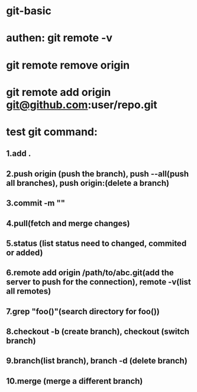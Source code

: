 # git-basic
# authen: git remote -v
#	  git remote remove origin
#	  git remote add origin git@github.com:user/repo.git 
# test git command: 
## 1.add .
## 2.push origin <branchname>(push the branch), push --all(push all branches), push origin:<branchname>(delete a branch)
## 3.commit -m ""
## 4.pull(fetch and merge changes)
## 5.status (list status need to changed, commited or added)
## 6.remote add origin /path/to/abc.git(add the server to push for the connection), remote -v(list all remotes)
## 7.grep "foo()"(search directory for foo())
## 8.checkout -b <branchname> (create branch), checkout <branchname>(switch branch)
## 9.branch(list branch), branch -d <branchname>(delete branch) 
## 10.merge <branchname>(merge a different branch)
